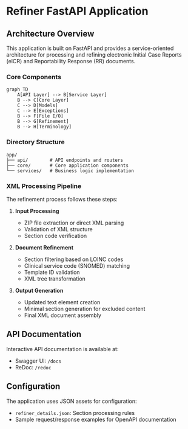 # Refiner FastAPI Application

## Architecture Overview

This application is built on FastAPI and provides a service-oriented architecture for processing and refining electronic Initial Case Reports (eICR) and Reportability Response (RR) documents.

### Core Components

```mermaid
graph TD
    A[API Layer] --> B[Service Layer]
    B --> C[Core Layer]
    C --> D[Models]
    C --> E[Exceptions]
    B --> F[File I/O]
    B --> G[Refinement]
    B --> H[Terminology]
```

### Directory Structure

```
app/
├── api/        # API endpoints and routers
├── core/       # Core application components
└── services/   # Business logic implementation
```

### XML Processing Pipeline

The refinement process follows these steps:

1. **Input Processing**

   - ZIP file extraction or direct XML parsing
   - Validation of XML structure
   - Section code verification

2. **Document Refinement**

   - Section filtering based on LOINC codes
   - Clinical service code (SNOMED) matching
   - Template ID validation
   - XML tree transformation

3. **Output Generation**

   - Updated text element creation
   - Minimal section generation for excluded content
   - Final XML document assembly

## API Documentation

Interactive API documentation is available at:
- Swagger UI: `/docs`
- ReDoc: `/redoc`

## Configuration

The application uses JSON assets for configuration:
- `refiner_details.json`: Section processing rules
- Sample request/response examples for OpenAPI documentation
